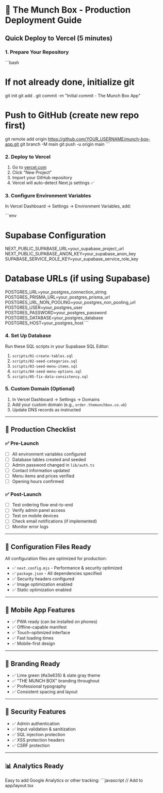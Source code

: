 # 🚀 The Munch Box - Production Deployment Guide

## Quick Deploy to Vercel (5 minutes)

### 1. **Prepare Your Repository**
\`\`\`bash
# If not already done, initialize git
git init
git add .
git commit -m "Initial commit - The Munch Box App"

# Push to GitHub (create new repo first)
git remote add origin https://github.com/YOUR_USERNAME/munch-box-app.git
git branch -M main
git push -u origin main
\`\`\`

### 2. **Deploy to Vercel**
1. Go to [vercel.com](https://vercel.com)
2. Click "New Project"
3. Import your GitHub repository
4. Vercel will auto-detect Next.js settings ✅

### 3. **Configure Environment Variables**
In Vercel Dashboard → Settings → Environment Variables, add:

\`\`\`env
# Supabase Configuration
NEXT_PUBLIC_SUPABASE_URL=your_supabase_project_url
NEXT_PUBLIC_SUPABASE_ANON_KEY=your_supabase_anon_key
SUPABASE_SERVICE_ROLE_KEY=your_supabase_service_role_key

# Database URLs (if using Supabase)
POSTGRES_URL=your_postgres_connection_string
POSTGRES_PRISMA_URL=your_postgres_prisma_url
POSTGRES_URL_NON_POOLING=your_postgres_non_pooling_url
POSTGRES_USER=your_postgres_user
POSTGRES_PASSWORD=your_postgres_password
POSTGRES_DATABASE=your_postgres_database
POSTGRES_HOST=your_postgres_host
\`\`\`

### 4. **Set Up Database**
Run these SQL scripts in your Supabase SQL Editor:
1. `scripts/01-create-tables.sql`
2. `scripts/02-seed-categories.sql`
3. `scripts/03-seed-menu-items.sql`
4. `scripts/04-seed-menu-options.sql`
5. `scripts/05-fix-data-consistency.sql`

### 5. **Custom Domain (Optional)**
1. In Vercel Dashboard → Settings → Domains
2. Add your custom domain (e.g., `order.themunchbox.co.uk`)
3. Update DNS records as instructed

---

## 🎯 Production Checklist

### ✅ **Pre-Launch**
- [ ] All environment variables configured
- [ ] Database tables created and seeded
- [ ] Admin password changed in `lib/auth.ts`
- [ ] Contact information updated
- [ ] Menu items and prices verified
- [ ] Opening hours confirmed

### ✅ **Post-Launch**
- [ ] Test ordering flow end-to-end
- [ ] Verify admin panel access
- [ ] Test on mobile devices
- [ ] Check email notifications (if implemented)
- [ ] Monitor error logs

---

## 🔧 Configuration Files Ready

All configuration files are optimized for production:
- ✅ `next.config.mjs` - Performance & security optimized
- ✅ `package.json` - All dependencies specified
- ✅ Security headers configured
- ✅ Image optimization enabled
- ✅ Static optimization enabled

---

## 📱 **Mobile App Features**
- ✅ PWA ready (can be installed on phones)
- ✅ Offline-capable manifest
- ✅ Touch-optimized interface
- ✅ Fast loading times
- ✅ Mobile-first design

---

## 🎨 **Branding Ready**
- ✅ Lime green (#a3e635) & slate gray theme
- ✅ "THE MUNCH BOX" branding throughout
- ✅ Professional typography
- ✅ Consistent spacing and layout

---

## 🔐 **Security Features**
- ✅ Admin authentication
- ✅ Input validation & sanitization
- ✅ SQL injection protection
- ✅ XSS protection headers
- ✅ CSRF protection

---

## 📊 **Analytics Ready**
Easy to add Google Analytics or other tracking:
\`\`\`javascript
// Add to app/layout.tsx
<Script src="https://www.googletagmanager.com/gtag/js?id=GA_MEASUREMENT_ID" />
\`\`\`

---

## 🚀 **Performance Optimized**
- ✅ Image optimization
- ✅ Code splitting
- ✅ Static generation where possible
- ✅ Compressed assets
- ✅ Optimized fonts

---

## 💰 **Pricing Strategy**
**Suggested pricing for The Munch Box owners:**
- **Setup & Development**: £2,500 - £3,500
- **Monthly hosting**: £25/month (Vercel Pro + Supabase)
- **Maintenance**: £200/month (updates, support)
- **Custom features**: £500-£1,000 each

**Value proposition:**
- Increase orders by 30-50%
- Reduce queue times
- Professional online presence
- Customer data collection
- Order management system
